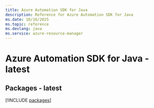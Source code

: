 ```yaml
---
title: Azure Automation SDK for Java
description: Reference for Azure Automation SDK for Java
ms.date: 10/16/2025
ms.topic: reference
ms.devlang: java
ms.service: azure-resource-manager
---
```

# Azure Automation SDK for Java - latest
## Packages - latest
[!INCLUDE [packages](automation-index.md)]